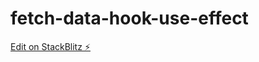 # fetch-data-hook-use-effect

[Edit on StackBlitz ⚡️](https://stackblitz.com/edit/fetch-data-hook-use-effect)